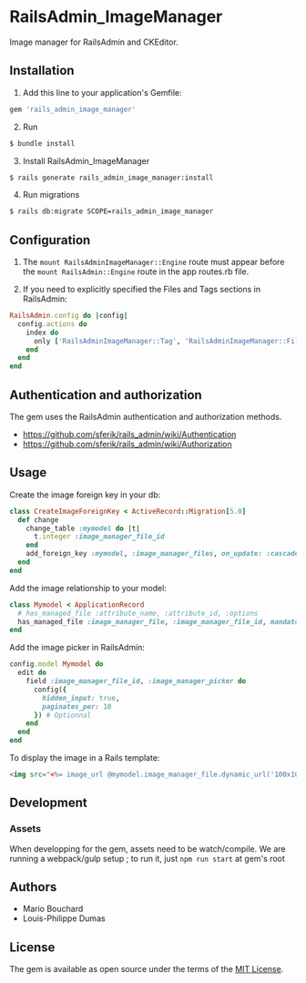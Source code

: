 # RailsAdmin_ImageManager
Image manager for RailsAdmin and CKEditor.

## Installation
1. Add this line to your application's Gemfile:

```ruby
gem 'rails_admin_image_manager'
```

2. Run
```bash
$ bundle install
```

3. Install RailsAdmin_ImageManager
```bash
$ rails generate rails_admin_image_manager:install
```

4. Run migrations
```bash
$ rails db:migrate SCOPE=rails_admin_image_manager
```

## Configuration

1. The `mount RailsAdminImageManager::Engine` route must appear before the `mount RailsAdmin::Engine` route in the app routes.rb file.

2. If you need to explicitly specified the Files and Tags sections in RailsAdmin:
```ruby
RailsAdmin.config do |config|
  config.actions do
    index do
      only ['RailsAdminImageManager::Tag', 'RailsAdminImageManager::File']
    end
  end
end
```

## Authentication and authorization

The gem uses the RailsAdmin authentication and authorization methods.

- https://github.com/sferik/rails_admin/wiki/Authentication
- https://github.com/sferik/rails_admin/wiki/Authorization

## Usage

Create the image foreign key in your db:

```ruby
class CreateImageForeignKey < ActiveRecord::Migration[5.0]
  def change
    change_table :mymodel do |t|
      t.integer :image_manager_file_id
    end
    add_foreign_key :mymodel, :image_manager_files, on_update: :cascade, on_delete: :restrict
  end
end
```

Add the image relationship to your model:

```ruby
class Mymodel < ApplicationRecord
  # has_managed_file :attribute_name, :attribute_id, :options
  has_managed_file :image_manager_file, :image_manager_file_id, mandatory: false
end
```

Add the image picker in RailsAdmin:

```ruby
config.model Mymodel do
  edit do
    field :image_manager_file_id, :image_manager_picker do
      config({
        hidden_input: true,
        paginates_per: 10
      }) # Optionnal
    end
  end
end
```

To display the image in a Rails template:

```html
<img src="<%= image_url @mymodel.image_manager_file.dynamic_url('100x100') %>">
```

## Development

### Assets
When developping for the gem, assets need to be watch/compile. We are running a webpack/gulp setup ; to run it, just `npm run start` at gem's root

## Authors
- Mario Bouchard
- Louis-Philippe Dumas

## License
The gem is available as open source under the terms of the [MIT License](http://opensource.org/licenses/MIT).
